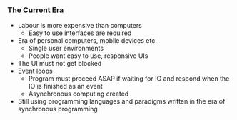 ### The Current Era

- Labour is more expensive than computers
	- Easy to use interfaces are required
- Era of personal computers, mobile devices etc.
	- Single user environments
	- People want easy to use, responsive UIs
- The UI must not get blocked
- Event loops
	- Program must proceed ASAP if waiting for IO and respond when the IO is finished as an event
	- Asynchronous computing created
- Still using programming languages and paradigms written in the era of synchronous programming